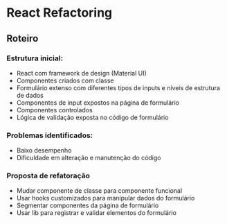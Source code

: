 # React Refactoring

## Roteiro

### Estrutura inicial:

- React com framework de design (Material UI)
- Componentes criados com classe
- Formulário extenso com diferentes tipos de inputs e níveis de estrutura de dados
- Componentes de input expostos na página de formulário
- Componentes controlados
- Lógica de validação exposta no código de formulário

### Problemas identificados:

- Baixo desempenho
- Dificuldade em alteração e manutenção do código

### Proposta de refatoração

- Mudar componente de classe para componente funcional
- Usar hooks customizados para manipular dados do formulário
- Segmentar componentes da página de formulário
- Usar lib para registrar e validar elementos do formulário
